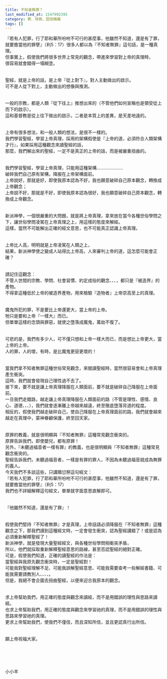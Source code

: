 ```yaml
---
title: 不知者無罪？
last_modified_at: 1547992395
category: 罪、得救、因信稱義
tags: []
---
```


『若有人犯罪，行了耶和華所吩咐不可行的甚麼事，他雖然不知道，還是有了罪，就要擔當他的罪孽』（利5：17）<!--more-->很多人都以為『不知者無罪』這句話，是一種真理。<br>但事實上，假使我們將很多世界上常見的觀念，帶進來學習對上帝的真理時，<br>很容易就會錯得一塌糊塗。<br><br><br>聖經，就是上帝的話，是上帝『從上對下』，對人主動做出的啟示。<br>可不是人從下對上，主動做出的想像與推測。<br><br><br>一般的宗教，都是人類『從下往上』推想出來的（不管他們如何宣稱也是領受從上而下的啟示）。<br>這和基督教是從上往下做出的啟示，二者是本質上的差異，是天差地遠的。<br><br><br>上帝有很多想法，和一般人類的想法，是很不一樣的。<br>我們學習聖經，學習上帝真理，採用的架構假使是『上帝的道，必須符合人類架構才行』，如果採用這種觀念來讀聖經的話，<br>那麼，我們解出來的聖經，一定不是真正的上帝的話，而是被嚴重扭曲的。<br><br><br>我們學習聖經，學習上帝真理，只能用這種架構…………………<br>破碎我們自己原有架構，降服在上帝架構面前。<br>上帝說好，那就是好，即使我原本認為不好，我也願意破碎自己原本觀念，轉換成上帝觀念；<br>上帝說不好，那就是不好，即使我原本認為很好，我也願意破碎自己原本觀念，轉換成上帝觀念。<br><br><br>新派神學，一個很嚴重的大問題，就是將上帝真理，拿來放在當今各種世俗學問之下，讓世俗學問凌駕在上帝真理之上，用這樣的態度來解經。<br>這樣，當然不可能解出正確的經文意思，也不可能真正認識上帝真理。<br><br><br>上帝比人高，明明就是上帝凌駕在人類之上，<br>結果，新派神學使之變成人站得比上帝高，人來審判上帝的道，這怎麼可能會正確？<br><br><br>請記住這觀念：<br>不管人世間的宗教、學問、社會習慣、約定成俗的觀念、、、，都只是『被造界』的產物。<br>不得拿這種低於上帝的被造界產物，用來檢驗『造物者』上帝崇高至上的真理。<br><br><br>魔鬼所犯的罪，不是要比上帝還更大，當上帝的上帝。<br>牠只是要和上帝『一樣大』而已。<br>但單單這樣的念頭與罪惡，就使之墮落成魔鬼，萬劫不復了。<br><br><br>可悲的是，我們有多少人，可不僅只想和上帝一樣大而已，而是想比上帝更大，當上帝的上帝。<br>人的罪，人的壞，有時，是比魔鬼更惡更壞的！<br><br><br>當我們拿不知者無罪這種世俗常見觀念，來閱讀聖經時，當然很容易會和上帝真理產生衝突。<br>這時，我們就會發現自己理性過不去了。<br>接下來，要不就是讓上帝真理降服在人類面前，要不就是破碎自己降服在上帝面前。<br>一旦我們走錯路，越走讓上帝真理降服在人類面前的路（不管是理性、感情、良心、道德、、、），我們就會逐漸離上帝越來越遠，終至徹底墮落背道的程度。<br>相反的，假使我們越走破碎自己，使自己降服在上帝真理面前的路，我們就會越來越走在真理中，蒙神眷顧保護，終至回天家。<br><br><br>原罪的教義，就是很明顯與『不知者無罪』這種常見觀念衝突的。<br>原罪告訴我們，即使嬰兒，都有原罪！<br>另外，『未聽過福音者一樣有罪』的教義，也是很明顯與『不知者無罪』這種常見觀念衝突的。<br>聖經告訴我們，未聽過福音者，一樣是有罪的罪人，不因為未聽過福音就成為無罪的義人。<br>今天我們不多談這些，只講贖愆祭這句經文：<br>『若有人犯罪，行了耶和華所吩咐不可行的甚麼事，他雖然不知道，還是有了罪，就要擔當他的罪孽』（利5：17）<br>我們也不詳細解釋這句經文，單單就字面意思直解即可。<br><br><br>『他雖然不知道，還是有了罪』！<br><br><br>假使我們堅持『不知者無罪』才是真理，上帝話語必須降服在『不知者無罪』這種觀念之下，那我們讀到這種經文時，一定會發生衝突，認為聖經講錯了！或是認為必須重新解釋聖經了！<br>新派神學，就是發現大量聖經經文，與各種世俗學問相衝突矛盾，<br>所以，他們就採取重新解釋聖經意思的路線，甚至否認聖經的絕對正確。<br>可是，假使我們知道，正確的讀聖經的作法是：<br>當聖經與我原先觀念衝突時，一定是聖經對！<br>可能我對聖經理解不足、可能我誤解聖經意思、可能我需要查考一些解經書籍、可能我需要請教別人、、、、。<br>但是，我絕不會企圖去扭曲聖經，以便來迎合我原本的觀念。<br><br><br>求上帝幫助我們，用正確的態度與觀念來讀經，而不是用錯誤的理性與思路來讀經。<br>也求上帝幫助我們，用正確的態度與觀念來學習祂的真理，而不是用錯誤的理性與思路來學習祂的真理。<br>更求上帝幫助我們，使我們不僅信，而且深知所信，並且更認真行出所信。<br><br><br>願上帝祝福大家。<br><br><br><br><br><br>小小羊
